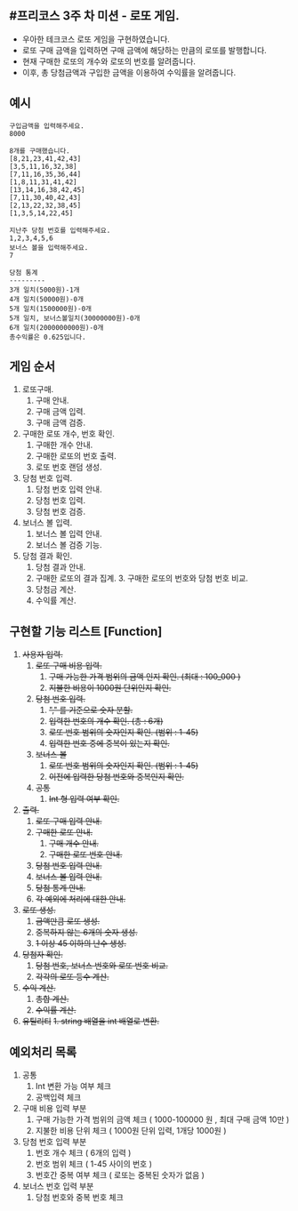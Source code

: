 #프리코스 3주 차 미션 - 로또 게임.
-------------------------------------------
* 우아한 테크코스 로또 게임을 구현하였습니다.
* 로또 구매 금액을 입력하면 구매 금액에 해당하는 만큼의 로또를 발행합니다.
* 현재 구매한 로또의 개수와 로또의 번호를 알려줍니다.
* 이후, 총 당첨금액과 구입한 금액을 이용하여 수익률을 알려줍니다.

## 예시
```
구입금액을 입력해주세요.
8000

8개를 구매했습니다.
[8,21,23,41,42,43]
[3,5,11,16,32,38]
[7,11,16,35,36,44]
[1,8,11,31,41,42]
[13,14,16,38,42,45]
[7,11,30,40,42,43]
[2,13,22,32,38,45]
[1,3,5,14,22,45]

지난주 당첨 번호를 입력해주세요.
1,2,3,4,5,6
보너스 볼을 입력해주세요.
7

당첨 통계
---------
3개 일치(5000원)-1개
4개 일치(50000원)-0개
5개 일치(1500000원)-0개
5개 일치, 보너스볼일치(30000000원)-0개
6개 일치(2000000000원)-0개
총수익률은 0.625입니다.
```

## 게임 순서
1. 로또구매.  
    1. 구매 안내.
    2. 구매 금액 입력.
    3. 구매 금액 검증.
2. 구매한 로또 개수, 번호 확인.
    1. 구매한 개수 안내.
    2. 구매한 로또의 번호 출력.
    3. 로또 번호 랜덤 생성.
3. 당첨 번호 입력.
    1. 당첨 번호 입력 안내.
    2. 당첨 번호 입력.
    3. 당첨 번호 검증.
4. 보너스 볼 입력.
    1. 보너스 볼 입력 안내.
    2. 보너스 볼 검증 기능.
5. 당첨 결과 확인.
    1. 당첨 결과 안내.
    2. 구매한 로또의 결과 집계.
        3. 구매한 로또의 번호와 당첨 번호 비교.
    3. 당첨금 계산.
    4. 수익률 계산.
    
    
## 구현할 기능 리스트 [Function]
1. ~~사용자 입력.~~
    1. ~~로또 구매 비용 입력.~~
        1. ~~구매 가능한 가격 범위의 금액 인지 확인. (최대 : 100_000 )~~
        2. ~~지불한 비용이 1000원 단위인지 확인.~~
    2. ~~당첨 번호 입력.~~
        1. ~~"," 를 기준으로 숫자 분할.~~
        2. ~~입력한 번호의 개수 확인. (총 : 6개)~~
        3. ~~로또 번호 범위의 숫자인지 확인. (범위 : 1-45)~~
        4. ~~입력한 번호 중에 중복이 있는지 확인.~~
    3. ~~보너스 볼~~
        1. ~~로또 번호 범위의 숫자인지 확인. (범위 : 1-45)~~
        2. ~~이전에 입력한 당첨 번호와 중복인지 확인.~~
    4. ~~공통~~
        1. ~~Int 형 입력 여부 확인.~~
2. ~~출력.~~
    1. ~~로또 구매 입력 안내.~~
    2. ~~구매한 로또 안내.~~
        1. ~~구매 개수 안내.~~
        2. ~~구매한 로또 번호 안내.~~
    3. ~~당첨 번호 입력 안내.~~
    4. ~~보너스 볼 입력 안내.~~
    5. ~~당첨 통계 안내.~~
    6. ~~각 예외에 처리에 대한 안내.~~
2. ~~로또 생성.~~
    1. ~~금액만큼 로또 생성.~~
    2. ~~중복하지 않는 6개의 숫자 생성.~~
    3. ~~1 이상 45 이하의 난수 생성.~~
3. ~~당첨자 확인.~~
    1. ~~당첨 번호, 보너스 번호와 로또 번호 비교.~~
    2. ~~각각의 로또 등수 계산.~~
4. ~~수익 계산.~~
    1. ~~총합 계산.~~
    2. ~~수익률 계산.~~
5. ~~유틸리티~~
    ~~1. string 배열을 int 배열로 변환.~~
    
## 예외처리 목록
1. 공통
    1. Int 변환 가능 여부 체크
    2. 공백입력 체크
2. 구매 비용 입력 부분
    1. 구매 가능한 가격 범위의 금액 체크 ( 1000-100000 원 , 최대 구매 금액 10만 )
    2. 지불한 비용 단위 체크 ( 1000원 단위 입력, 1개당 1000원 )
3. 당첨 번호 입력 부분
    1. 번호 개수 체크 ( 6개의 입력 )
    2. 번호 범위 체크 ( 1-45 사이의 번호 )
    3. 번호간 중복 여부 체크 ( 로또는 중복된 숫자가 없음 )
4. 보너스 번호 입력 부분
    1. 당첨 번호와 중복 번호 체크

